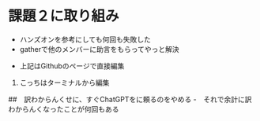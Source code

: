 # 課題２に取り組み
- ハンズオンを参考にしても何回も失敗した
- gatherで他のメンバーに助言をもらってやっと解決

* 上記はGithubのページで直接編集
1. こっちはターミナルから編集 

##　訳わからんくせに、すぐChatGPTをに頼るのをやめる
-　それで余計に訳わからんくなったことが何回もある
